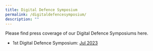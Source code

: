 ```yaml
---
title: Digital Defence Symposium
permalink: /digitaldefencesymposium/
description: ""
---
```

Please find press coverage of our Digital Defence Symposiums here.

*   1st Digital Defence Symposium: [Jul 2023](https://www.acice-asean.org/1stsymposium/)